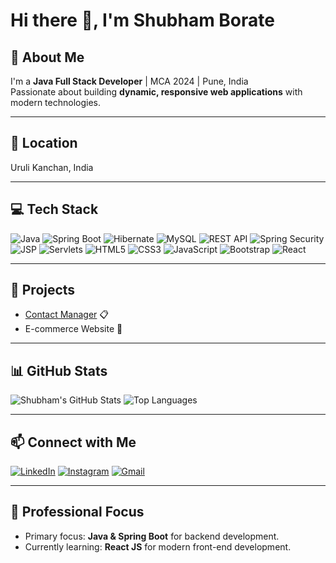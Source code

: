 # Hi there 👋, I'm Shubham Borate

## 🚀 About Me
I'm a **Java Full Stack Developer** | MCA 2024 | Pune, India  
Passionate about building **dynamic, responsive web applications** with modern technologies.  

---

## 📍 Location
Uruli Kanchan, India

---

## 💻 Tech Stack
![Java](https://img.shields.io/badge/Java-ED8B00?style=for-the-badge&logo=java&logoColor=white)
![Spring Boot](https://img.shields.io/badge/SpringBoot-6DB33F?style=for-the-badge&logo=spring&logoColor=white)
![Hibernate](https://img.shields.io/badge/Hibernate-59666C?style=for-the-badge&logo=hibernate&logoColor=white)
![MySQL](https://img.shields.io/badge/MySQL-00758F?style=for-the-badge&logo=mysql&logoColor=white)
![REST API](https://img.shields.io/badge/REST_API-000000?style=for-the-badge&logo=rest-api&logoColor=white)
![Spring Security](https://img.shields.io/badge/Spring_Security-6DB33F?style=for-the-badge&logo=springsecurity&logoColor=white)
![JSP](https://img.shields.io/badge/JSP-007396?style=for-the-badge&logo=java&logoColor=white)
![Servlets](https://img.shields.io/badge/Servlets-007396?style=for-the-badge&logo=java&logoColor=white)
![HTML5](https://img.shields.io/badge/HTML5-E34F26?style=for-the-badge&logo=html5&logoColor=white)
![CSS3](https://img.shields.io/badge/CSS3-1572B6?style=for-the-badge&logo=css3&logoColor=white)
![JavaScript](https://img.shields.io/badge/JavaScript-F7DF1E?style=for-the-badge&logo=javascript&logoColor=black)
![Bootstrap](https://img.shields.io/badge/Bootstrap-7952B3?style=for-the-badge&logo=bootstrap&logoColor=white)
![React](https://img.shields.io/badge/React-61DAFB?style=for-the-badge&logo=react&logoColor=black)

---

## 📂 Projects
- [Contact Manager](https://github.com/shubhamborate25/ContactManager) 📋  
- E-commerce Website 🛒  

---

## 📊 GitHub Stats
![Shubham's GitHub Stats](https://github-readme-stats.vercel.app/api?username=shubhamborate25&show_icons=true&theme=radical)
![Top Languages](https://github-readme-stats.vercel.app/api/top-langs/?username=shubhamborate25&layout=compact&theme=radical)

---

## 📫 Connect with Me
[![LinkedIn](https://img.shields.io/badge/-LinkedIn-blue?style=for-the-badge&logo=linkedin&logoColor=white)](http://www.linkedin.com/in/shubham-borate-4429771a3)
[![Instagram](https://img.shields.io/badge/-Instagram-E4405F?style=for-the-badge&logo=instagram&logoColor=white)](https://www.instagram.com/your_instagram_username/)
[![Gmail](https://img.shields.io/badge/-Gmail-red?style=for-the-badge&logo=gmail&logoColor=white)](mailto:shubhamborate25@gmail.com)

---

## 🎯 Professional Focus
- Primary focus: **Java & Spring Boot** for backend development.
- Currently learning: **React JS** for modern front-end development.
